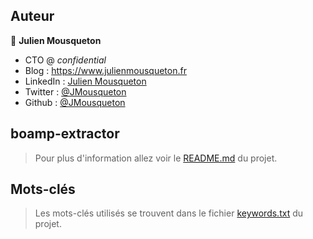  
## Auteur 

👤 **Julien Mousqueton**

* CTO @ *confidential*
* Blog : <https://www.julienmousqueton.fr>
* LinkedIn : [Julien Mousqueton](https://linkedin.com/in/julienmousqueton)
* Twitter : [@JMousqueton](https://twitter.com/JMousqueton)
* Github : [@JMousqueton](https://github.com/JMousqueton)


## boamp-extractor 

> Pour plus d'information allez voir le [README.md](https://github.com/jmousqueton/boamp-extractor#readme) du projet. 


## Mots-clés

> Les mots-clés utilisés se trouvent dans le fichier [keywords.txt](https://github.com/jmousqueton/keyword.txt) du projet.